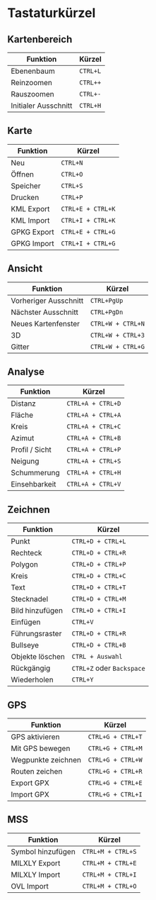 # Tastaturkürzel

## Kartenbereich
| Funktion              | Kürzel            |
|-----------------------|-------------------|
| Ebenenbaum            | `CTRL+L`          |
| Reinzoomen            | `CTRL++`          |
| Rauszoomen            | `CTRL+-`          |
| Initialer Ausschnitt  |`CTRL+H`           |

## Karte
| Funktion              | Kürzel            |
|-----------------------|-------------------|
| Neu                   | `CTRL+N`          |
| Öffnen                | `CTRL+O`          |
| Speicher              | `CTRL+S`          |
| Drucken               | `CTRL+P`          |
| KML Export            | `CTRL+E + CTRL+K` |
| KML Import            | `CTRL+I + CTRL+K` |
| GPKG Export           | `CTRL+E + CTRL+G` |
| GPKG Import           | `CTRL+I + CTRL+G` |

## Ansicht
| Funktion              | Kürzel            |
|-----------------------|-------------------|
| Vorheriger Ausschnitt | `CTRL+PgUp`       |
| Nächster Ausschnitt   | `CTRL+PgDn`       |
| Neues Kartenfenster   | `CTRL+W + CTRL+N` |
| 3D                    | `CTRL+W + CTRL+3` |
| Gitter                | `CTRL+W + CTRL+G` |

## Analyse
| Funktion              | Kürzel            |
|-----------------------|-------------------|
| Distanz               | `CTRL+A + CTRL+D` |
| Fläche                | `CTRL+A + CTRL+A` |
| Kreis                 | `CTRL+A + CTRL+C` |
| Azimut                | `CTRL+A + CTRL+B` |
| Profil / Sicht        | `CTRL+A + CTRL+P` |
| Neigung               | `CTRL+A + CTRL+S` |
| Schummerung           | `CTRL+A + CTRL+H` |
| Einsehbarkeit         | `CTRL+A + CTRL+V` |

## Zeichnen
| Funktion              | Kürzel            |
|-----------------------|-------------------|
| Punkt                 | `CTRL+D + CTRL+L` |
| Rechteck              | `CTRL+D + CTRL+R` |
| Polygon               | `CTRL+D + CTRL+P` |
| Kreis                 | `CTRL+D + CTRL+C` |
| Text                  | `CTRL+D + CTRL+T` |
| Stecknadel            | `CTRL+D + CTRL+M` |
| Bild hinzufügen       | `CTRL+D + CTRL+I` |
| Einfügen              | `CTRL+V`          |
| Führungsraster        | `CTRL+D + CTRL+R` |
| Bullseye              | `CTRL+D + CTRL+B` |
| Objekte löschen       | `CTRL + Auswahl`  |
| Rückgängig            | `CTRL+Z` oder `Backspace` |
| Wiederholen           | `CTRL+Y`          |

## GPS
| Funktion              | Kürzel            |
|-----------------------|-------------------|
| GPS aktivieren        | `CTRL+G + CTRL+T` |
| Mit GPS bewegen       | `CTRL+G + CTRL+M` |
| Wegpunkte zeichnen    | `CTRL+G + CTRL+W` |
| Routen zeichen        | `CTRL+G + CTRL+R` |
| Export GPX            | `CTRL+G + CTRL+E` |
| Import GPX            | `CTRL+G + CTRL+I` |

## MSS
| Funktion              | Kürzel            |
|-----------------------|-------------------|
| Symbol hinzufügen     | `CTRL+M + CTRL+S` |
| MILXLY Export         | `CTRL+M + CTRL+E` |
| MILXLY Import         | `CTRL+M + CTRL+I` |
| OVL Import            | `CTRL+M + CTRL+O` |
